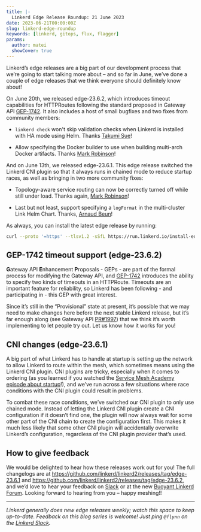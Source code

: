 ```yaml
---
title: |-
  Linkerd Edge Release Roundup: 21 June 2023
date: 2023-06-21T00:00:00Z
slug: linkerd-edge-roundup
keywords: [linkerd, gitops, flux, flagger]
params:
  author: matei
  showCover: true
---
```


Linkerd’s edge releases are a big part of our development process that we’re
going to start talking more about – and so far in June, we’ve done a couple of
edge releases that we think everyone should definitely know about!

On June 20th, we released edge-23.6.2, which introduces timeout capabilities for
HTTPRoutes following the standard proposed in Gateway API [GEP-1742]. It also
includes a host of small bugfixes and two fixes from community members:

- `linkerd check` won't skip validation checks when Linkerd is installed with HA
  mode using Helm. Thanks [Takumi Sue]!

- Allow specifying the Docker builder to use when building multi-arch Docker
  artifacts. Thanks [Mark Robinson]!

And on June 13th, we released edge-23.6.1. This edge release switched the
Linkerd CNI plugin so that it always runs in chained mode to reduce startup
races, as well as bringing in two more community fixes:

- Topology-aware service routing can now be correctly turned off while still
  under load. Thanks again, [Mark Robinson]!

- Last but not least, support specifying a `logFormat` in the multi-cluster Link
  Helm Chart. Thanks, [Arnaud Beun]!

As always, you can install the latest edge release by running:

```bash
curl --proto '=https' --tlsv1.2 -sSfL https://run.linkerd.io/install-edge | sh
```

[Takumi Sue]: https://github.com/mikutas
[Mark Robinson]: https://github.com/MarkSRobinson
[Arnaud Beun]: https://github.com/bunnybilou

## GEP-1742 timeout support (edge-23.6.2)

**G**ateway API **E**nhancement **P**roposals - GEPs - are part of the formal
process for modifying the Gateway API, and [GEP-1742] introduces the ability to
specify two kinds of timeouts in an HTTPRoute. Timeouts are an important feature
for reliability, so Linkerd has been following - and participating in - this GEP
with great interest.

Since it’s still in the “Provisional” state at present, it’s possible that we
may need to make changes here before the next stable Linkerd release, but it’s
far enough along (see Gateway API [PR#1997]) that we think it’s worth
implementing to let people try out. Let us know how it works for you!

[GEP-1742]: https://gateway-api.sigs.k8s.io/geps/gep-1742/
[PR#1997]: https://github.com/kubernetes-sigs/gateway-api/pull/1997

## CNI changes (edge-23.6.1)

A big part of what Linkerd has to handle at startup is setting up the network to
allow Linkerd to route within the mesh, which sometimes means using the Linkerd
CNI plugin. CNI plugins are tricky, especially when it comes to ordering (as you
learned if you watched the [Service Mesh Academy episode about startup]!), and
we’ve run across a few situations where race conditions with the CNI plugin
could result in problems.

To combat these race conditions, we’ve switched our CNI plugin to only use
chained mode. Instead of letting the Linkerd CNI plugin create a CNI
configuration if it doesn’t find one, the plugin will now always wait for some
other part of the CNI chain to create the configuration first. This makes it
much less likely that some other CNI plugin will accidentally overwrite
Linkerd’s configuration, regardless of the CNI plugin provider that’s used.

## How to give feedback

We would be delighted to hear how these releases work out for you! The full
changelogs are at <https://github.com/linkerd/linkerd2/releases/tag/edge-23.6.1>
and <https://github.com/linkerd/linkerd2/releases/tag/edge-23.6.2>, and we’d
love to hear your feedback on [Slack](https://slack.linkerd.io) or at the new
[Buoyant Linkerd Forum](https://linkerd.buoyant.io). Looking forward to hearing
from you – happy meshing!!

[Service Mesh Academy episode about startup]:
  https://buoyant.io/service-mesh-academy/what-really-happens-at-startup

---

_Linkerd generally does new edge releases weekly; watch this space to keep
up-to-date. Feedback on this blog series is welcome! Just ping `@flynn` on the
[Linkerd Slack](https://slack.linkerd.io)._

